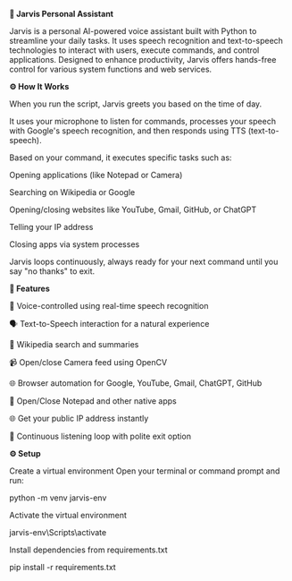 **🧠 Jarvis Personal Assistant**

Jarvis is a personal AI-powered voice assistant built with Python to streamline your daily tasks. It uses speech recognition and text-to-speech technologies to interact with users, execute commands, and control applications. Designed to enhance productivity, Jarvis offers hands-free control for various system functions and web services.

**⚙️ How It Works**

When you run the script, Jarvis greets you based on the time of day.

It uses your microphone to listen for commands, processes your speech with Google's speech recognition, and then responds using TTS (text-to-speech).

Based on your command, it executes specific tasks such as:

Opening applications (like Notepad or Camera)

Searching on Wikipedia or Google

Opening/closing websites like YouTube, Gmail, GitHub, or ChatGPT

Telling your IP address

Closing apps via system processes

Jarvis loops continuously, always ready for your next command until you say "no thanks" to exit.

**🌟 Features**

🎤 Voice-controlled using real-time speech recognition

🗣️ Text-to-Speech interaction for a natural experience

🧾 Wikipedia search and summaries

📹 Open/close Camera feed using OpenCV

🌐 Browser automation for Google, YouTube, Gmail, ChatGPT, GitHub

📄 Open/Close Notepad and other native apps

🌐 Get your public IP address instantly

🔄 Continuous listening loop with polite exit option

**⚙️ Setup**

Create a virtual environment
Open your terminal or command prompt and run:

python -m venv jarvis-env

Activate the virtual environment

jarvis-env\Scripts\activate

Install dependencies from requirements.txt

pip install -r requirements.txt
